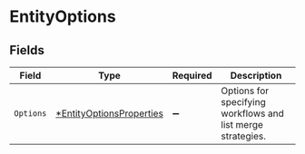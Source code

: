# EntityOptions


## Fields

| Field                                                                      | Type                                                                       | Required                                                                   | Description                                                                |
| -------------------------------------------------------------------------- | -------------------------------------------------------------------------- | -------------------------------------------------------------------------- | -------------------------------------------------------------------------- |
| `Options`                                                                  | [*EntityOptionsProperties](../../models/shared/entityoptionsproperties.md) | :heavy_minus_sign:                                                         | Options for specifying workflows and list merge strategies.                |
